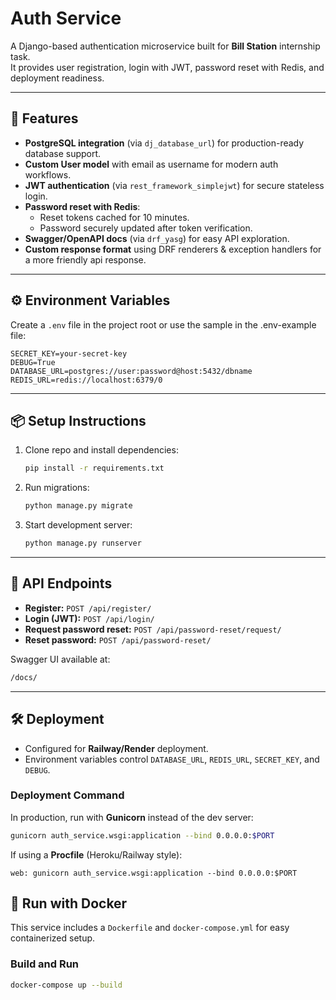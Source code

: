 # Auth Service

A Django-based authentication microservice built for **Bill Station** internship task.  
It provides user registration, login with JWT, password reset with Redis, and deployment readiness.

---

## 🚀 Features

- **PostgreSQL integration** (via `dj_database_url`) for production-ready database support.
- **Custom User model** with email as username for modern auth workflows.
- **JWT authentication** (via `rest_framework_simplejwt`) for secure stateless login.
- **Password reset with Redis**:
  - Reset tokens cached for 10 minutes.
  - Password securely updated after token verification.
- **Swagger/OpenAPI docs** (via `drf_yasg`) for easy API exploration.
- **Custom response format** using DRF renderers & exception handlers for a more friendly api response.

---

## ⚙️ Environment Variables

Create a `.env` file in the project root or use the sample in the .env-example file:

```env
SECRET_KEY=your-secret-key
DEBUG=True
DATABASE_URL=postgres://user:password@host:5432/dbname
REDIS_URL=redis://localhost:6379/0
```

---

## 📦 Setup Instructions

1. Clone repo and install dependencies:

   ```bash
   pip install -r requirements.txt
   ```

2. Run migrations:

   ```bash
   python manage.py migrate
   ```

3. Start development server:

   ```bash
   python manage.py runserver
   ```

---

## 🔑 API Endpoints

- **Register:** `POST /api/register/`
- **Login (JWT):** `POST /api/login/`
- **Request password reset:** `POST /api/password-reset/request/`
- **Reset password:** `POST /api/password-reset/`

Swagger UI available at:

```bash
/docs/
```

---

## 🛠 Deployment

- Configured for **Railway/Render** deployment.
- Environment variables control `DATABASE_URL`, `REDIS_URL`, `SECRET_KEY`, and `DEBUG`.

### Deployment Command

In production, run with **Gunicorn** instead of the dev server:

```bash
gunicorn auth_service.wsgi:application --bind 0.0.0.0:$PORT
```

If using a **Procfile** (Heroku/Railway style):

```
web: gunicorn auth_service.wsgi:application --bind 0.0.0.0:$PORT
```

## 🐳 Run with Docker

This service includes a `Dockerfile` and `docker-compose.yml` for easy containerized setup.

### Build and Run

```bash
docker-compose up --build
